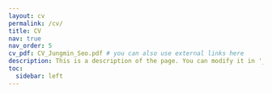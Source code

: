 ```yaml
---
layout: cv
permalink: /cv/
title: CV
nav: true
nav_order: 5
cv_pdf: CV_Jungmin_Seo.pdf # you can also use external links here
description: This is a description of the page. You can modify it in '_pages/cv.md'. You can also change or remove the top pdf download button.
toc:
  sidebar: left
---
```

